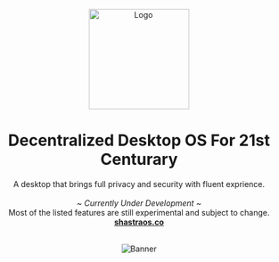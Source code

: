 <p align="center">
  <p align="center">
   <img width="180" height="180" src="https://github.com/shastra-os/.github/main/profile/assets/logo.png" alt="Logo">
  </p>
  <h1 align="center"><b>Decentralized Desktop OS For 21st Centurary</b></h1>
  <p align="center">
  A desktop that brings full privacy and security with fluent exprience.
    <br />
    <br />
    <i>~ Currently Under Development ~</i>
    <br />
      Most of the listed features are still experimental and subject to change.
    <br />
    <a href="https://shastraos.co"><strong>shastraos.co</strong></a>
    <br />
    <br />
  </p>
</p>

<p align="center">
  <img src="https://github.com/shastra-os/.github/main/profile/assets/banner.gif" alt="Banner">
</p>
